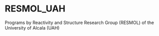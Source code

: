 # RESMOL_UAH
Programs by Reactivity and Structure Research Group (RESMOL) of the University of Alcala (UAH)
